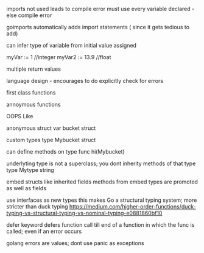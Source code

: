 imports not used leads to compile error
must use every variable declared - else compile error

goimports automatically adds import statements ( since it gets tedious to add)


can infer type of variable from initial value assigned

myVar := 1 //integer
myVar2 := 13.9 //float


multiple return values

language design - encourages to do explicitly check for errors

first class functions

annoymous functions

OOPS Like

anonymous struct 
	var bucket struct

custom types
	type Mybucket struct

can define methods on type
	func hi(Mybucket)

underlyting type is not a superclass; you dont inherity methods of that type
	type Mytype string

embed structs like inherited fields
methods from embed types are promoted as well as fields


use interfaces as new types
this makes Go a structural typing system; more stricter than duck typing
https://medium.com/higher-order-functions/duck-typing-vs-structural-typing-vs-nominal-typing-e0881860bf10


defer keyword defers function call till end of a function in which the func is called; even if an error occurs


golang errors are values; dont use panic as exceptions


